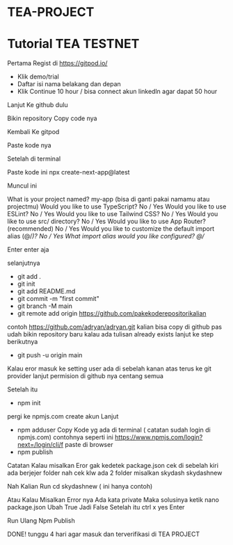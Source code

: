 # TEA-PROJECT
# Tutorial TEA TESTNET


Pertama Regist di https://gitpod.io/

 - Klik demo/trial
-  Daftar isi nama belakang dan depan 
 - Klik Continue 10 hour / bisa connect akun linkedln agar dapat 50 hour

Lanjut Ke github dulu

Bikin repository
Copy code nya

Kembali Ke gitpod

Paste kode nya

Setelah di terminal

Paste kode ini npx create-next-app@latest
 
Muncul ini 

What is your project named? my-app (bisa di ganti pakai namamu atau projectmu) 
Would you like to use TypeScript? No / Yes
Would you like to use ESLint? No / Yes
Would you like to use Tailwind CSS? No / Yes
Would you like to use src/ directory? No / Yes
Would you like to use App Router? (recommended) No / Yes
Would you like to customize the default import alias (@/*)? No / Yes
What import alias would you like configured? @/*

Enter enter aja

selanjutnya

- git add .
- git init
- git add README.md
- git commit -m "first commit"
- git branch -M main
- git remote add origin https://github.com/pakekoderepositorikalian

contoh https://github.com/adryan/adryan.git
kalian bisa copy di github pas udah bikin repository baru kalau ada tulisan already exists lanjut ke step berikutnya

- git push -u origin main

Kalau eror masuk ke setting user ada di sebelah kanan atas terus ke git provider lanjut permision di github nya centang semua

Setelah itu 

- npm init

pergi ke npmjs.com
create akun
Lanjut 
- npm adduser 
Copy Kode yg ada di terminal ( catatan sudah login di npmjs.com) contohnya seperti ini https://www.npmjs.com/login?next=/login/cli/f paste di browser 
- npm publish   


Catatan Kalau misalkan Eror gak kedetek package.json cek di sebelah kiri ada berjejer folder 
nah cek klw ada 2 folder misalkan
skydash
skydashnew

Nah Kalian Run cd skydashnew ( ini hanya contoh) 



Atau Kalau Misalkan Error nya Ada kata private
Maka solusinya ketik nano package.json 
Ubah True Jadi False Setelah itu ctrl x yes Enter 

Run Ulang Npm Publish

DONE! 
tunggu 4 hari agar masuk dan terverifikasi di TEA PROJECT
